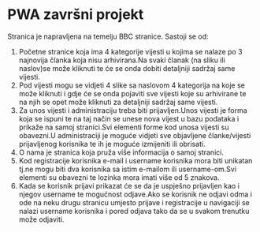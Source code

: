 # PWA završni projekt

Stranica je napravljena na temelju BBC stranice.
Sastoji se od:
1) Početne stranice koja ima 4 kategorije vijesti u kojima se nalaze po 3 najnovija članka koja nisu arhivirana.Na svaki članak (na sliku ili naslov)se može kliknuti te će se onda dobiti detaljniji sadržaj same vijesti.
2) Pod vijesti mogu se vidjeti 4 slike sa naslovom 4 kategorija na koje se može kliknuti i gdje će se onda pojaviti sve vijesti koje su arhivirane te na njih se opet može kliknuti za detaljniji sadržaj same vijesti.
3) Za unos vijesti i administraciju treba biti prijavljen.Unos vijesti je forma koja se ispuni te na taj način se unese nova vijest u bazu podataka i prikaže na samoj stranici.Svi elementi forme kod unosa vijesti su obavezni.U administraciji je moguće vidjeti sve objavljene članke/vijesti prijavljenog korisnika te ih je moguće izmijeniti ili obrisati.
4) O nama je stranica koja pruža više informacija o samoj stranici.
5) Kod registracije korisnika e-mail i username korisnika mora biti unikatan tj.ne mogu biti dva korisnika sa istim e-mailom ili username-om.Svi elementi su obavezni te lozinka mora imati više od 5 znakova.
6) Kada se korisnik prijavi prikazat će se da je uspješno prijavljen kao i njegov username te mogućnost odjave.Ako se korisnik ne odjavi odma i ode na neku drugu stranicu umjesto prijave i registracije u navigaciji se nalazi username korisnika i pored odjava tako da se u svakom trenutku može odjaviti.
